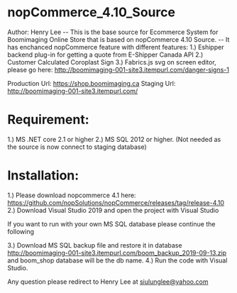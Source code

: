 # nopCommerce_4.10_Source

Author: Henry Lee
-- This is the base source for Ecommerce System for Boomimaging Online Store that is based on nopCommerce 4.10 Source.
-- It has enchanced nopCommerce feature with different features:
1.) Eshipper backend plug-in for getting a quote from E-Shipper Canada API
2.) Customer Calculated Coroplast Sign
3.) Fabrics.js svg on screen editor, please go here:  http://boomimaging-001-site3.itempurl.com/danger-signs-1

Production Url: https://shop.boomimaging.ca
Staging Url: http://boomimaging-001-site3.itempurl.com/

# Requirement:
1.)  MS .NET core 2.1 or higher
2.)  MS SQL 2012 or higher.  (Not needed as the source is now connect to staging database)

# Installation:
1.)  Please download nopcommerce 4.1 here:  https://github.com/nopSolutions/nopCommerce/releases/tag/release-4.10
2.)  Download Visual Studio 2019 and open the project with Visual Studio

If you want to run with your own MS SQL database please continue the following

3.)  Download MS SQL backup file and restore it in database http://boomimaging-001-site3.itempurl.com/boom_backup_2019-09-13.zip and boom_shop database will be the db name.
4.)  Run the code with Visual Studio.

Any question please redirect to Henry Lee at siulunglee@yahoo.com
